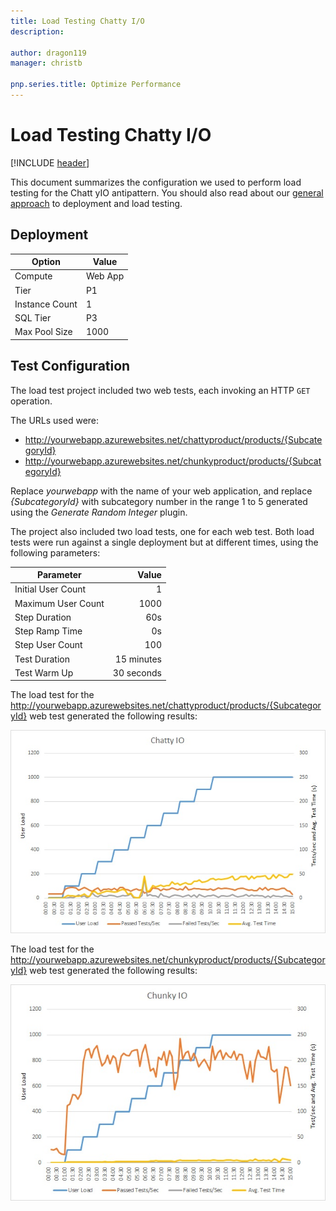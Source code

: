 ```yaml
---
title: Load Testing Chatty I/O
description: 

author: dragon119
manager: christb

pnp.series.title: Optimize Performance
---
```

# Load Testing Chatty I/O
[!INCLUDE [header](../../_includes/header.md)]

This document summarizes the configuration we used to perform load testing for the Chatt yIO antipattern. You should also read about our [general approach][general approach] to deployment and load testing.

## Deployment

 Option             | Value  
------------------- | -------------
Compute             | Web App
Tier                | P1
Instance Count      | 1
SQL Tier            | P3
Max Pool Size       | 1000

## Test Configuration

The load test project included two web tests, each invoking an HTTP `GET` operation.

The URLs used were:

- http://yourwebapp.azurewebsites.net/chattyproduct/products/{SubcategoryId}
- http://yourwebapp.azurewebsites.net/chunkyproduct/products/{SubcategoryId}

Replace *yourwebapp* with the name of your web application, and
replace *{SubcategoryId}* with subcategory number in the range 1 to 5 generated using the *Generate Random Integer* plugin.

The project also included two load tests, one for each web test. Both load tests were
run against a single deployment but at different times, using the following parameters:

Parameter           | Value
------------------- | ------------:
Initial User Count  | 1
Maximum User Count  | 1000
Step Duration       | 60s
Step Ramp Time      | 0s
Step User Count     | 100
Test Duration       | 15 minutes
Test Warm Up        | 30 seconds

The load test for the http://yourwebapp.azurewebsites.net/chattyproduct/products/{SubcategoryId} web test generated the following results:

![Load-test results][ChattyIO]

The load test for the http://yourwebapp.azurewebsites.net/chunkyproduct/products/{SubcategoryId} web test generated the following results:

![Load-test results][ChunkyIO]

[general approach]: ../load-testing.md

[ChattyIO]: _images/ChattyIO.jpg
[ChunkyIO]: _images/ChunkyIO.jpg
